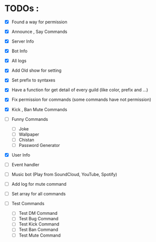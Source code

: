 # TODOs :

- [x] Found a way for permission
- [x] Announce , Say Commands
- [x] Server Info
- [x] Bot Info
- [x] All logs
- [x] Add Old show for setting
- [x] Set prefix to syntaxes
- [x] Have a function for get detail of every guild (like color, prefix and ...)
- [x] Fix permission for commands (some commands have not permission)
- [x] Kick , Ban Mute Commands
- [ ] Funny Commands
  - [ ] Joke
  - [ ] Wallpaper
  - [ ] Chistan
  - [ ] Password Generator
- [x] User Info
- [ ] Event handler
- [ ] Music bot (Play from SoundCloud, YouTube, Spotify)
- [ ] Add log for mute command
- [ ] Set array for all commands

- [ ] Test Commands
  - [ ] Test DM Command
  - [ ] Test Bug Command
  - [ ] Test Kick Command
  - [ ] Test Ban Command
  - [ ] Test Mute Command
